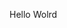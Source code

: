 Hello Wolrd












































































































































































































































































































































































































































































































































































































































































































































































































































































































































































































































































































































































































































































































































































































































































































































































































































































































































































